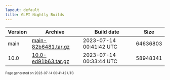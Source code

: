```yaml
---
layout: default
title: GLPI Nightly Builds
---
```


Version|Archive|Build date|Size
---|---|---|---
main|[main-82b6481.tar.gz](main-82b6481.tar.gz)|2023-07-14 00:41:42 UTC|64636803
10.0|[10.0-ed91b63.tar.gz](10.0-ed91b63.tar.gz)|2023-07-14 00:33:44 UTC|58948341

<font size="1">Page generated on 2023-07-14 00:41:42 UTC</font>
